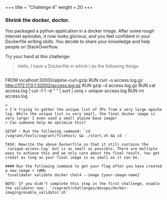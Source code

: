 +++
title = "Challenge 4"
weight = 20
+++

### Shrink the docker, doctor.

You packaged a python application in a docker image. After some rough internet episodes, it now looks glorious, and you feel confident in your Dockerfile writing skills. You decide to share your knowledge and help people on StackOverflow.

Try your hand at this challenge:


> Hello, I have a Dockerfile in which I do the following things:
>
> ```Docker
FROM localhost:32000/alpine-curl-gzip
RUN curl -o access.log.gz http://172.17.0.1:32002/access.log.gz
RUN gzip -d access.log.gz
RUN cat access.log | cut -f 1 -d " " | sort | uniq > unique-access.log
RUN rm access.log
```
>
> I'm trying to gather the unique list of IPs from a very large apache log. While the unique list is very small, the final docker image is very large! I even used a small alpine base image!
> Can someone help me optimize this?

SETUP : Run the following command: `cd /vagrant/tools/vagrant/filehost/ && ./start.sh && cd -`

TASK: Rewrite the above Dockerfile so that it still contains the `/unique-access.log` but is as small as possible. There are multiple ways to achieve this and we only care about the final result. You get credit as long as your final image is as small as it can be.

#### Run the following command to get your flag after you have created a new image < 10Mb
`tsvalidator validate docker chal4 --image {your-image-name}`

NOTE: If you didn't complete this step in the first challenge, enable the validator now : `/vagrant/challanges/devops/docker-imaging/enable_validator.sh`
